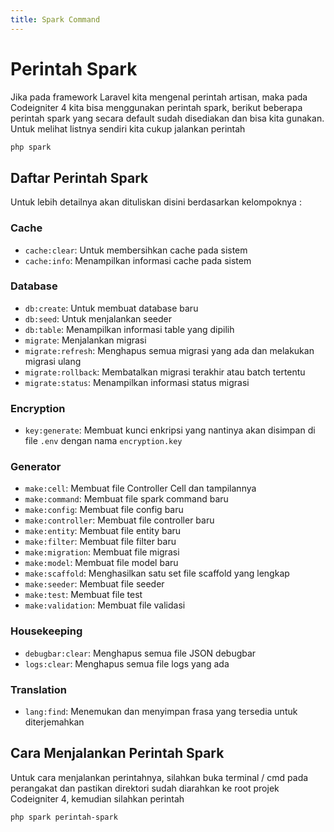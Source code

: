 ```yaml
---
title: Spark Command
---
```


# Perintah Spark

Jika pada framework Laravel kita mengenal perintah artisan, maka pada Codeigniter 4 kita bisa menggunakan perintah spark, berikut beberapa perintah spark yang secara default sudah disediakan dan bisa kita gunakan. Untuk melihat listnya sendiri kita cukup jalankan perintah
```bash
php spark
```

## Daftar Perintah Spark
Untuk lebih detailnya akan dituliskan disini berdasarkan kelompoknya :

### Cache
* `cache:clear`: Untuk membersihkan cache pada sistem
* `cache:info`: Menampilkan informasi cache pada sistem

### Database
* `db:create`: Untuk membuat database baru
* `db:seed`: Untuk menjalankan seeder
* `db:table`: Menampilkan informasi table yang dipilih
* `migrate`: Menjalankan migrasi
* `migrate:refresh`: Menghapus semua migrasi yang ada dan melakukan migrasi ulang
* `migrate:rollback`: Membatalkan migrasi terakhir atau batch tertentu
* `migrate:status`: Menampilkan informasi status migrasi

### Encryption
* `key:generate`: Membuat kunci enkripsi yang nantinya akan disimpan di file `.env` dengan nama `encryption.key`

### Generator
* `make:cell`: Membuat file Controller Cell dan tampilannya
* `make:command`: Membuat file spark command baru
* `make:config`: Membuat file config baru
* `make:controller`: Membuat file controller baru
* `make:entity`: Membuat file entity baru
* `make:filter`: Membuat file filter baru
* `make:migration`: Membuat file migrasi
* `make:model`: Membuat file model baru
* `make:scaffold`: Menghasilkan satu set file scaffold yang lengkap
* `make:seeder`: Membuat file seeder
* `make:test`: Membuat file test
* `make:validation`: Membuat file validasi

### Housekeeping
* `debugbar:clear`: Menghapus semua file JSON debugbar
* `logs:clear`: Menghapus semua file logs yang ada

### Translation
* `lang:find`: Menemukan dan menyimpan frasa yang tersedia untuk diterjemahkan

## Cara Menjalankan Perintah Spark

Untuk cara menjalankan perintahnya, silahkan buka terminal / cmd pada perangakat dan pastikan direktori sudah diarahkan ke root projek Codeigniter 4, kemudian silahkan perintah
```bash
php spark perintah-spark
```